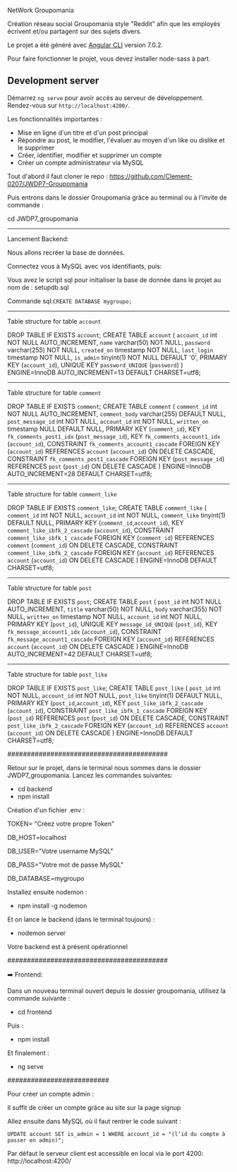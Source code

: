 NetWork Groupomania

Création réseau social Groupomania style "Reddit" afin que les employés écrivent et/ou partagent sur des sujets divers.

Le projet a été généré avec [Angular CLI](https://github.com/angular/angular-cli) version 7.0.2.

Pour faire fonctionner le projet, vous devez installer node-sass à part.

## Development server

Démarrez `ng serve` pour avoir accès au serveur de développement. Rendez-vous sur `http://localhost:4200/`.

Les fonctionnalités importantes :

- Mise en ligne d'un titre et d'un post principal
- Répondre au post, le modifier, l'évaluer au moyen d'un like ou dislike et le supprimer
- Créer, identifier, modifier et supprimer un compte
- Créer un compte administrateur via MySQL

Tout d'abord il faut cloner le repo : https://github.com/Clement-0207/JWDP7-Groupomania

Puis entrons dans le dossier Groupomania grâce au terminal ou à l'invite de commande :

cd JWDP7_groupomania

______________________________________________

Lancement Backend:

Nous allons recréer la base de données.

Connectez vous à MySQL avec vos identifiants, puis:

Vous avez le script sql pour initialiser la base de donnée dans le projet au nom de : setupdb.sql

Commande sql:`CREATE DATABASE mygroupo;`

______________________________________________

Table structure for table `account`

DROP TABLE IF EXISTS `account`;
CREATE TABLE `account` (
  `account_id` int NOT NULL AUTO_INCREMENT,
  `name` varchar(50) NOT NULL,
  `password` varchar(255) NOT NULL,
  `created_on` timestamp NOT NULL,
  `last_login` timestamp NOT NULL,
  `is_admin` tinyint(1) NOT NULL DEFAULT '0',
  PRIMARY KEY (`account_id`),
  UNIQUE KEY `password_UNIQUE` (`password`)
) ENGINE=InnoDB AUTO_INCREMENT=13 DEFAULT CHARSET=utf8;
______________________________________________

Table structure for table `comment`

DROP TABLE IF EXISTS `comment`;
CREATE TABLE `comment` (
  `comment_id` int NOT NULL AUTO_INCREMENT,
  `comment_body` varchar(255) DEFAULT NULL,
  `post_message_id` int NOT NULL,
  `account_id` int NOT NULL,
  `written_on` timestamp NULL DEFAULT NULL,
  PRIMARY KEY (`comment_id`),
  KEY `fk_comments_post1_idx` (`post_message_id`),
  KEY `fk_comments_account1_idx` (`account_id`),
  CONSTRAINT `fk_comments_account1_cascade` FOREIGN KEY (`account_id`) REFERENCES `account` (`account_id`) ON DELETE CASCADE,
  CONSTRAINT `fk_comments_post1_cascade` FOREIGN KEY (`post_message_id`) REFERENCES `post` (`post_id`) ON DELETE CASCADE
) ENGINE=InnoDB AUTO_INCREMENT=28 DEFAULT CHARSET=utf8;
______________________________________________

Table structure for table `comment_like`

DROP TABLE IF EXISTS `comment_like`;
CREATE TABLE `comment_like` (
  `comment_id` int NOT NULL,
  `account_id` int NOT NULL,
  `comment_like` tinyint(1) DEFAULT NULL,
  PRIMARY KEY (`comment_id`,`account_id`),
  KEY `comment_like_ibfk_2_cascade` (`account_id`),
  CONSTRAINT `comment_like_ibfk_1_cascade` FOREIGN KEY (`comment_id`) REFERENCES `comment` (`comment_id`) ON DELETE CASCADE,
  CONSTRAINT `comment_like_ibfk_2_cascade` FOREIGN KEY (`account_id`) REFERENCES `account` (`account_id`) ON DELETE CASCADE
) ENGINE=InnoDB DEFAULT CHARSET=utf8;
______________________________________________

Table structure for table `post`

DROP TABLE IF EXISTS `post`;
CREATE TABLE `post` (
  `post_id` int NOT NULL AUTO_INCREMENT,
  `title` varchar(50) NOT NULL,
  `body` varchar(355) NOT NULL,
  `written_on` timestamp NOT NULL,
  `account_id` int NOT NULL,
  PRIMARY KEY (`post_id`),
  UNIQUE KEY `message_id_UNIQUE` (`post_id`),
  KEY `fk_message_account1_idx` (`account_id`),
  CONSTRAINT `fk_message_account1_cascade` FOREIGN KEY (`account_id`) REFERENCES `account` (`account_id`) ON DELETE CASCADE
) ENGINE=InnoDB AUTO_INCREMENT=42 DEFAULT CHARSET=utf8;
______________________________________________

Table structure for table `post_like`

DROP TABLE IF EXISTS `post_like`;
CREATE TABLE `post_like` (
  `post_id` int NOT NULL,
  `account_id` int NOT NULL,
  `post_like` tinyint(1) DEFAULT NULL,
  PRIMARY KEY (`post_id`,`account_id`),
  KEY `post_like_ibfk_2_cascade` (`account_id`),
  CONSTRAINT `post_like_ibfk_1_cascade` FOREIGN KEY (`post_id`) REFERENCES `post` (`post_id`) ON DELETE CASCADE,
  CONSTRAINT `post_like_ibfk_2_cascade` FOREIGN KEY (`account_id`) REFERENCES `account` (`account_id`) ON DELETE CASCADE
) ENGINE=InnoDB DEFAULT CHARSET=utf8;

#########################################

Retour sur le projet, dans le terminal nous sommes dans le dossier JWDP7_groupomania.
Lancez les commandes suivantes:
- cd backend
- npm install
    
Création d'un fichier .env :

TOKEN= "Créez votre propre Token"

DB_HOST=localhost

DB_USER="Votre username MySQL"

DB_PASS="Votre mot de passe MySQL"

DB_DATABASE=mygroupo



Installez ensuite nodemon : 
- npm install -g nodemon

Et on lance le backend (dans le terminal toujours) :
- nodemon server
   

Votre backend est à présent opérationnel
    
#########################################


:arrow_right: Frontend:

Dans un nouveau terminal ouvert depuis le dossier groupomania,
utilisez la commande suivante : 
- cd frontend

Puis :

- npm install

Et finalement :

- ng serve

##########################

Pour créer un compte admin :

Il suffit de créer un compte grâce au site sur la page signup

Allez ensuite dans MySQL où il faut rentrer le code suivant :

``
UPDATE account
SET is_admin = 1
WHERE account_id = "(l’id du compte à passer en admin)";
``

Par défaut le serveur client est accessible en local via le port 4200: http://localhost:4200/